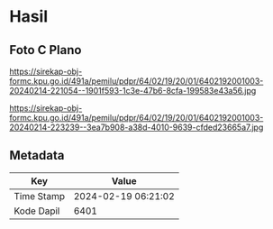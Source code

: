# Hasil

## Foto C Plano

https://sirekap-obj-formc.kpu.go.id/491a/pemilu/pdpr/64/02/19/20/01/6402192001003-20240214-221054--1901f593-1c3e-47b6-8cfa-199583e43a56.jpg

https://sirekap-obj-formc.kpu.go.id/491a/pemilu/pdpr/64/02/19/20/01/6402192001003-20240214-223239--3ea7b908-a38d-4010-9639-cfded23665a7.jpg


## Metadata

| Key        | Value               |
| ---------- | ------------------- |
| Time Stamp | 2024-02-19 06:21:02 |
| Kode Dapil | 6401                |



